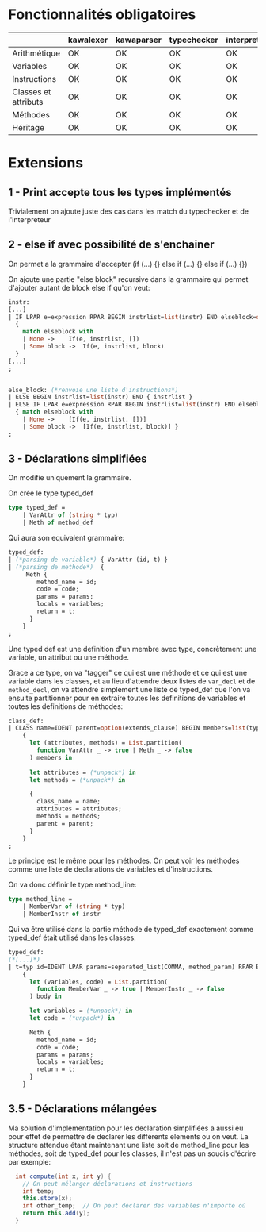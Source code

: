 # Fonctionnalités obligatoires

|                      | kawalexer | kawaparser | typechecker | interpreter |
| -------------------- | --------- | ---------- | ----------- | ----------- |
| Arithmétique         | OK        | OK         | OK          | OK          |
| Variables            | OK        | OK         | OK          | OK          |
| Instructions         | OK        | OK         | OK          | OK          |
| Classes et attributs | OK        | OK         | OK          | OK          |
| Méthodes             | OK        | OK         | OK          | OK          |
| Héritage             | OK        | OK         | OK          | OK          |


# Extensions  
## 1 - Print accepte tous les types implémentés    
Trivialement on ajoute juste des cas dans les match du typechecker et de l'interpreteur  
## 2 - else if avec possibilité de s'enchainer 
On permet a la grammaire d'accepter (if (...) {} else if (...) {} else if (...) {})  

On ajoute une partie "else block" recursive dans la grammaire qui permet d'ajouter autant de block else if qu'on veut:

```ocaml
instr:
[...]
| IF LPAR e=expression RPAR BEGIN instrlist=list(instr) END elseblock=option(else_block) 
  {
    match elseblock with
    | None ->    If(e, instrlist, [])
    | Some block ->  If(e, instrlist, block) 
  }
[...]
;


else_block: (*renvoie une liste d'instructions*)
| ELSE BEGIN instrlist=list(instr) END { instrlist }
| ELSE IF LPAR e=expression RPAR BEGIN instrlist=list(instr) END elseblock=option(else_block)
  { match elseblock with
    | None ->    [If(e, instrlist, [])]
    | Some block ->  [If(e, instrlist, block)] }
;
```


## 3 - Déclarations simplifiées
On modifie uniquement la grammaire. 

On crée le type typed_def
```ocaml
type typed_def =
    | VarAttr of (string * typ)
    | Meth of method_def
```

Qui aura son equivalent grammaire:
```ocaml
typed_def: 
| (*parsing de variable*) { VarAttr (id, t) }
| (*parsing de methode*)  {
	 Meth {
        method_name = id;
        code = code;
        params = params;
        locals = variables;
        return = t;
      }
    }
;
```


Une typed def est une definition d'un membre avec type, concrètement une variable, un attribut ou une méthode.

Grace a ce type, on va "tagger" ce qui est une méthode et ce qui est une variable dans les classes, et au lieu d'attendre deux listes de `var_decl` et de `method_decl`, on va attendre simplement une liste de typed_def que l'on va ensuite partitionner pour en extraire toutes les definitions de variables et toutes les definitions de méthodes:
```ocaml
class_def:
| CLASS name=IDENT parent=option(extends_clause) BEGIN members=list(typed_def)  END 
    { 
      let (attributes, methods) = List.partition(
        function VarAttr _ -> true | Meth _ -> false
      ) members in
      
      let attributes = (*unpack*) in
      let methods = (*unpack*) in

      {
        class_name = name;
        attributes = attributes;
        methods = methods;
        parent = parent;
      }
    }
;
```

Le principe est le même pour les méthodes. On peut voir les méthodes comme une liste de declarations de variables et d'instructions.

On va donc définir le type method_line:
```ocaml
type method_line =
    | MemberVar of (string * typ)
    | MemberInstr of instr
```

Qui va être utilisé dans la partie méthode de typed_def exactement comme typed_def était utilisé dans les classes:

```ocaml
typed_def: 
(*[...]*)
| t=typ id=IDENT LPAR params=separated_list(COMMA, method_param) RPAR BEGIN body=list(method_line) END
    {
      let (variables, code) = List.partition(
        function MemberVar _ -> true | MemberInstr _ -> false
      ) body in

      let variables = (*unpack*) in
      let code = (*unpack*) in

      Meth {
        method_name = id;
        code = code;
        params = params;
        locals = variables;
        return = t;
      }
    }
```
## 3.5 - Déclarations mélangées

Ma solution d'implementation pour les declaration simplifiées a aussi eu pour effet de permettre de declarer les différents elements ou on veut. La structure attendue étant maintenant une liste soit de method_line pour les méthodes, soit de typed_def pour les classes, il n'est pas un soucis d'écrire par exemple:

```java
  int compute(int x, int y) {
    // On peut mélanger déclarations et instructions
    int temp;
    this.store(x);
    int other_temp;  // On peut déclarer des variables n'importe où
    return this.add(y);
  }
```

